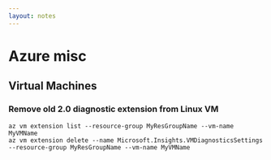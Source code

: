 ```yaml
---
layout: notes
---
```


# Azure misc

## Virtual Machines

### Remove old 2.0 diagnostic extension from Linux VM

```<language>
az vm extension list --resource-group MyResGroupName --vm-name MyVMName  
az vm extension delete --name Microsoft.Insights.VMDiagnosticsSettings --resource-group MyResGroupName --vm-name MyVMName  
```

